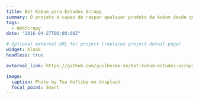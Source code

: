 ```yaml
---
title: Bot Kabum para Estudos Scrapy
summary: O projeto é capaz de raspar qualquer produto da kabum desde que siga a norma de url conforme os exemplos em pagina_atual, atualmente ele consegue raspar 100 produtos por pagina.
tags:
  - WebScrapy
date: "2016-04-27T00:00:00Z"

# Optional external URL for project (replaces project detail page).
widget: blank
headless: true

external_link: https://github.com/guilherme-se/bot-kabum-estudos-scrapy

image:
  caption: Photo by Toa Heftiba on Unsplash
  focal_point: Smart
---
```

